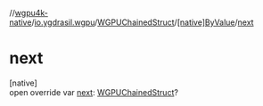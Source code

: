 //[wgpu4k-native](../../../../index.md)/[io.ygdrasil.wgpu](../../index.md)/[WGPUChainedStruct](../index.md)/[[native]ByValue](index.md)/[next](next.md)

# next

[native]\
open override var [next](next.md): [WGPUChainedStruct](../index.md)?